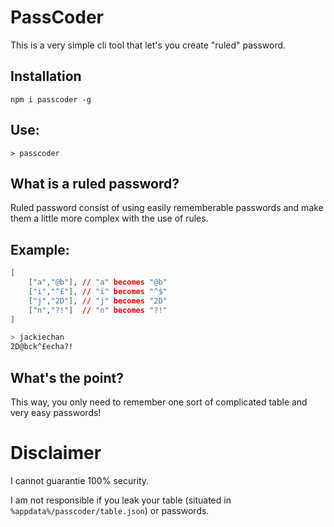 # PassCoder
This is a very simple cli tool that let's you create "ruled" password.

## Installation
```
npm i passcoder -g
```
## Use:

```
> passcoder
```

## What is a ruled password?

Ruled password consist of using easily rememberable passwords and make them a little more complex with the use of rules.

## Example:

```json
[
    ["a","@b"], // "a" becomes "@b"
    ["i","^£"], // "i" becomes "^$"
    ["j","2D"], // "j" becomes "2D"
    ["n","?!"]  // "n" becomes "?!"
]
```
```bash
> jackiechan 
2D@bck^£echa?!
```

## What's the point?
This way, you only need to remember one sort of complicated table and very easy passwords!

# Disclaimer
I cannot guarantie 100% security.

I am not responsible if you leak your table (situated in `%appdata%/passcoder/table.json`) or passwords.
